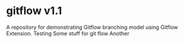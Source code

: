 # gitflow v1.1
A repository for demonstrating Gitflow branching model using Gitflow Extension.
Testing Some stuff for git flow
Another 